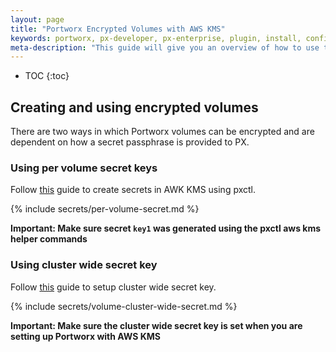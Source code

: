 ```yaml
---
layout: page
title: "Portworx Encrypted Volumes with AWS KMS"
keywords: portworx, px-developer, px-enterprise, plugin, install, configure, container, storage, encryption, aws, kms
meta-description: "This guide will give you an overview of how to use the Encryption feature for Portworx volumes with AWS KMS"
---
```


* TOC
{:toc}

## Creating and using encrypted volumes

There are two ways in which Portworx volumes can be encrypted and are dependent on how a secret passphrase is provided to PX.

### Using per volume secret keys

Follow [this](/secrets/portworx-with-aws-kms.html#key-generation-with-aws-kms) guide to create secrets in AWK KMS using pxctl.

{% include secrets/per-volume-secret.md %}

__Important: Make sure secret `key1` was generated using the pxctl aws kms helper commands__

### Using cluster wide secret key

Follow [this](/secrets/portworx-with-aws-kms.html#setting-cluster-wide-secret-key) guide to setup cluster wide secret key.

{% include secrets/volume-cluster-wide-secret.md %}

__Important: Make sure the cluster wide secret key is set when you are setting up Portworx with AWS KMS__